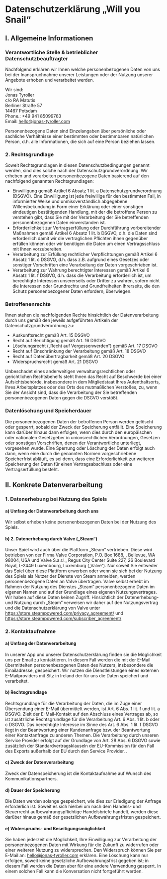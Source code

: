 # Datenschutzerklärung „Will you Snail“

## I. Allgemeine Informationen

### Verantwortliche Stelle & betrieblicher Datenschutzbeauftragter

Nachfolgend erklären wir Ihnen welche personenbezogenen Daten von uns bei der Inanspruchnahme unserer Leistungen oder der Nutzung unserer Angebote erhoben und verarbeitet werden.

Wir sind:<br/>
Jonas Tyroller<br/>
c/o RA Matutis<br/>
Berliner Straße 57<br/>
14467 Potsdam<br/>
Phone.: +49 941 85099763<br/>
Email: hello@jonas-tyroller.com<br/>

Personenbezogene Daten sind Einzelangaben über persönliche oder sachliche Verhältnisse einer bestimmten oder bestimmbaren natürlichen Person, d.h. alle Informationen, die sich auf eine Person beziehen lassen.

### 2. Rechtsgrundlage

Soweit Rechtsgrundlagen in diesen Datenschutzbedingungen genannt werden, sind dies solche nach der Datenschutzgrundverordnung. Wir erheben und verarbeiten personenbezogene Daten basierend auf den nachfolgend genannten Rechtsgrundlagen:
- Einwilligung gemäß Artikel 6 Absatz 1 lit. a Datenschutzgrundverordnung (DSGVO). Eine Einwilligung ist jede freiwillige für den bestimmten Fall, in informierter Weise und unmissverständlich abgegebene Willensbekundung in Form einer Erklärung oder einer sonstigen eindeutigen bestätigenden Handlung, mit der die betroffene Person zu verstehen gibt, dass Sie mit der Verarbeitung der Sie betreffenden personenbezogenen Daten einverstanden ist.
- Erforderlichkeit zur Vertragserfüllung oder Durchführung vorbereitender Maßnahmen gemäß Artikel 6 Absatz 1 lit. b DSGVO, d.h. die Daten sind erforderlich damit wir die vertraglichen Pflichten ihnen gegenüber erfüllen können oder wir benötigen die Daten um einen Vertragsschluss mit Ihnen vorzubereiten. 
- Verarbeitung zur Erfüllung rechtlicher Verpflichtungen gemäß Artikel 6 Absatz 1 lit. c DSGVO, d.h. dass z.B. aufgrund eines Gesetzes oder sonstiger Vorschriften eine Verarbeitung der Daten vorgeschrieben ist.
- Verarbeitung zur Wahrung berechtigter Interessen gemäß Artikel 6 Absatz 1 lit. f DSGVO, d.h. dass die Verarbeitung erforderlich ist, um berechtigte Interessen unsererseits oder Dritter zu wahren, sofern nicht die Interessen oder Grundrechte und Grundfreiheiten Ihrerseits, die den Schutz personenbezogener Daten erfordern, überwiegen.

### Betroffenenrechte

Ihnen stehen die nachfolgenden Rechte hinsichtlich der Datenverarbeitung durch uns gemäß den jeweils aufgeführten Artikeln der Datenschutzgrundverordnung zu:

- Auskunftsrecht gemäß Art. 15 DSGVO
- Recht auf Berichtigung gemäß Art. 16 DSGVO
- Löschungsrecht („Recht auf Vergessenwerden“) gemäß Art. 17 DSGVO
- Recht auf Einschränkung der Verarbeitung gemäß Art. 18 DSGVO
- Recht auf Datenübertragbarkeit gemäß Art. 20 DSGVO
- Widerspruchsrecht gemäß Art. 21 DSGVO

Unbeschadet eines anderweitigen verwaltungsrechtlichen oder gerichtlichen Rechtsbehelfs steht Ihnen das Recht auf Beschwerde bei einer Aufsichtsbehörde, insbesondere in dem Mitgliedstaat Ihres Aufenthaltsorts, Ihres Arbeitsplatzes oder des Orts des mutmaßlichen Verstoßes, zu, wenn Sie der Ansicht sind, dass die Verarbeitung der Sie betreffenden personenbezogenen Daten gegen die DSGVO verstößt.

### Datenlöschung und Speicherdauer

Die personenbezogenen Daten der betroffenen Person werden gelöscht oder gesperrt, sobald der Zweck der Speicherung entfällt. Eine Speicherung kann darüber hinaus dann erfolgen, wenn dies durch den europäischen oder nationalen Gesetzgeber in unionsrechtlichen Verordnungen, Gesetzen oder sonstigen Vorschriften, denen der Verantwortliche unterliegt, vorgesehen wurde. Eine Sperrung oder Löschung der Daten erfolgt auch dann, wenn eine durch die genannten Normen vorgeschriebene Speicherfrist abläuft, es sei denn, dass eine Erforderlichkeit zur weiteren Speicherung der Daten für einen Vertragsabschluss oder eine Vertragserfüllung besteht.

## II. Konkrete Datenverarbeitung

### 1. Datenerhebung bei Nutzung des Spiels

#### a) Umfang der Datenverarbeitung durch uns

Wir selbst erheben keine personenbezogenen Daten bei der Nutzung des Spiels.

#### b) 2. Datenerhebung durch Valve („Steam“)

Unser Spiel wird auch über die Plattform „Steam“ vertrieben. Diese wird betrieben von der Firma  Valve Corporation, P.O. Box 1688, , Bellevue, WA 98004, USA und Valve S.a.r.l., Regus City Center Suite 227, 26 Boulevard Royal, L-2449 Luxembourg, Luxemburg („Valve“). Nur soweit Sie entweder das Spiel über diese Plattform erwerben oder wenn sie sich bei der Nutzung des Spiels als Nutzer der Dienste von Steam anmelden, werden personenbezogene Daten an Valve übertragen. Valve selbst erhebt im Rahmen der Nutzung des Dienstes „Steam“ personenbezogene Daten im eigenen Namen und auf der Grundlage eines eigenen Nutzungsvertrages. Wir haben auf diese Daten keinen Zugriff. Hinsichtlich der Datenerhebung- und Nutzung durch „Steam“ verweisen wir daher auf den Nutzungsvertrag und die Datenschutzerklärung von Valve unter https://store.steampowered.com/privacy_agreement/ und https://store.steampowered.com/subscriber_agreement/

### 2. Kontaktaufnahme

#### a) Umfang der Datenverarbeitung

In unserer App und unserer Datenschutzerklärung finden sie die Möglichkeit uns per Email zu kontaktieren. 
In diesem Fall werden die mit der E-Mail übermittelten personenbezogenen Daten des Nutzers, insbesondere die Emailadresse, gespeichert. 
Wir nutzen die Dienstleistungen eines externen E-Mailproviders mit Sitz in Ireland der für uns die Daten speichert und verarbeitet.

#### b) Rechtsgrundlage

Rechtsgrundlage für die Verarbeitung der Daten, die im Zuge einer Übersendung einer E-Mail übermittelt werden, ist Art. 6 Abs. 1 lit. f und lit. a DSGVO. Zielt der E-Mail-Kontakt auf den Abschluss eines Vertrages ab, so ist zusätzliche Rechtsgrundlage für die Verarbeitung Art. 6 Abs. 1 lit. b oder c DSGVO.
Das berechtigte Interesse im Sinne des Art. 6 Abs. 1 lit. f DSGVO liegt in der Beantwortung einer Kundenanfrage bzw. der Beantwortung einer Kontaktanfrage zu anderen Themen.
Die Verarbeitung durch unseren Service Provider erfolgt auf der Grundlage von Art. 28 Abs. 6 DSGVO sowie zusätzlich der Standardvertragsklauseln der EU-Kommission für den Fall des Exports außerhalb der EU durch den Service Provider. .  

#### c) Zweck der Datenverarbeitung

Zweck der Datenspeicherung ist die Kontaktaufnahme auf Wunsch des Kommunikationspartners.

#### d) Dauer der Speicherung

Die Daten werden solange gespeichert, wie dies zur Erledigung der Anfrage erforderlich ist. Soweit es sich hierbei um nach dem Handels- und Steuerrecht aufbewahrungspflichtige Handelsbriefe handelt, werden diese darüber hinaus gemäß der gesetzlichen Aufbewahrungsfristen gespeichert. 

#### e) Widerspruchs- und Beseitigungsmöglichkeit

Sie haben jederzeit die Möglichkeit, Ihre Einwilligung zur Verarbeitung der personenbezogenen Daten mit Wirkung für die Zukunft zu widerrufen oder einer weiteren Nutzung zu widersprechen. Den Widerspruch können Sie per E-Mail an: hello@jonas-tyroller.com erklären. Eine Löschung kann nur erfolgen, soweit keine gesetzliche Aufbewahrungsfrist gegeben ist; in diesem Fall werden die Daten aber für eine andere Verwendung gesperrt. In einem solchen Fall kann die Konversation nicht fortgeführt werden.
